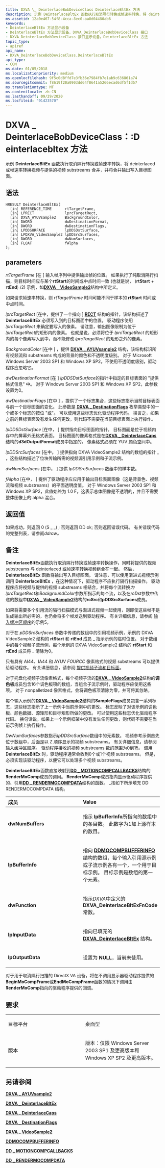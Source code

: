 ```yaml
---
title: DXVA \_ DeinterlaceBobDeviceClass DeinterlaceBltEx 方法
description: 示例 DeinterlaceBltEx 函数执行取消隔行转换或帧速率转换，将 deinterlaced 或帧速率转换视频与提供的视频 substreams 合并，并将合并输出写入目标图面。
ms.assetid: 12a0e467-54f8-4cca-8ec0-aa8d04480ab6
keywords:
- DeinterlaceBltEx 方法显示设备
- DeinterlaceBltEx 方法显示设备，DXVA_DeinterlaceBobDeviceClass 接口
- DXVA_DeinterlaceBobDeviceClass 接口显示设备，DeinterlaceBltEx 方法
topic_type:
- apiref
api_name:
- DXVA_DeinterlaceBobDeviceClass.DeinterlaceBltEx
api_type:
- COM
ms.date: 01/05/2018
ms.localizationpriority: medium
ms.openlocfilehash: 9f5c0d8ffd7e3fb36e7984fb7e1ab9c636861a74
ms.sourcegitcommit: f8619f20a0903dd64f8641a5266ecad6df5f1d57
ms.translationtype: MT
ms.contentlocale: zh-CN
ms.lasthandoff: 09/29/2020
ms.locfileid: "91423570"
---
```

# <a name="dxva_deinterlacebobdeviceclassdeinterlacebltex-method"></a>DXVA \_ DeinterlaceBobDeviceClass：:D einterlacebltex 方法


示例 **DeinterlaceBltEx** 函数执行取消隔行转换或帧速率转换，将 deinterlaced 或帧速率转换视频与提供的视频 substreams 合并，并将合并输出写入目标图面。

<a name="syntax"></a>语法
------

```ManagedCPlusPlus
HRESULT DeinterlaceBltEx(
  [in] REFERENCE_TIME      rtTargetFrame,
  [in] LPRECT              lprcTargetRect,
  [in] DXVA_AYUVsample2    BackgroundColor,
  [in] DWORD               dwDestinationFormat,
  [in] DWORD               dwDestinationFlags,
  [in] LPDDSURFACE         lpDDSDstSurface,
  [in] LPDXVA_VideoSample2 lpDDSrcSurfaces,
  [in] DWORD               dwNumSurfaces,
  [in] FLOAT               fAlpha
);
```

<a name="parameters"></a>parameters
----------

*rtTargetFrame* \[在 \] 输入帧序列中提供输出帧的位置。 如果执行了纯取消隔行扫描，则目标时间应与某个**rtStart**的时间或中点时间一致 (也就是说， (**rtStart** + **rtEnd**) /2) 示例，如[**DXVA \_ VideoSample2**](/windows-hardware/drivers/ddi/dxva/ns-dxva-_dxva_videosample2)结构中所定义。

如果请求帧速率转换，则 *rtTargetFrame* 时间可能不同于样本的 **rtStart** 时间或中点时间。

*lprcTargetRect* \[在中，提供了一个指向 \] [**RECT**](/windows/win32/api/windef/ns-windef-tagrect) 结构的指针，该结构描述了 **DeinterlaceBltEx** 必须写入到的目标图面中的位置。 驱动程序使用 *lprcTargetRect* 来确定要写入的像素。 请注意，输出图像限制为位于 *lprcTargetRect*的矩形内的像素。 也就是说，必须将位于 *lprcTargetRect* 的矩形内的每个像素写入到中，而不能修改 *lprcTargetRect* 的矩形之外的像素。

*BackgroundColor* \[在中 \] ，提供 [**DXVA \_ AYUVsample2**](/windows-hardware/drivers/ddi/dxva/ns-dxva-_dxva_ayuvsample2) 结构，该结构标识所有视频流和 substreams 构成的背景的颜色和不透明度级别。 对于 Microsoft Windows Server 2003 SP1 和 Windows XP SP2，不使用不透明度级别，驱动程序应忽略它。

*dwDestinationFormat* \[在 \] *lpDDSDstSurface*的指针中指定的目标表面的 "提供格式信息" 中。 对于 Windows Server 2003 SP1 和 Windows XP SP2，此参数设置为0。

*dwDestinationFlags* \[在中 \] ，提供了一个标志集合，这些标志指示当前目标表面与前一个目标图面的变化。 此参数是 [**DXVA \_ DestinationFlags**](/windows-hardware/drivers/ddi/dxva/ne-dxva-_dxva_destinationflags) 枚举类型中的一个或多个标志的按位 "或"。 可以使用这些标志优化驱动程序代码。 换言之，如果之前的目标表面没有发生任何更改，则代码不需要在当前目标表面上执行操作。

*lpDDSDstSurface* \[在中， \] 提供指向目标图面的指针。 目标图面是位于视频内存中的屏幕外无格式表面。 目标图面的像素格式是在[**DXVA \_ DeinterlaceCaps**](/windows-hardware/drivers/ddi/dxva/ns-dxva-_dxva_deinterlacecaps)结构的**d3dOutputFormat**成员中指定的。 像素格式必须在 YUV 颜色空间中。

*lpDDSrcSurfaces* \[在中， \] 提供指向 DXVA VideoSample2 结构的数组的指针 \_ ，这些结构描述了位块传输所需的视频源引用示例和子流示例。

*dwNumSurfaces* \[在中， \] 提供 *lpDDSrcSurfaces* 数组中的样本数。

*fAlpha* \[在中， \] 提供了驱动程序应应用于输出目标表面图像（这是背景色、视频流和视频 substreams）的平面透明度值。 对于 Windows Server 2003 SP1 和 Windows XP SP2，此值始终为 1.0 F，这表示总体图像是不透明的，并且不需要整体图像上的 alpha 混合。

<a name="return-value"></a>返回值
------------

如果成功，则返回 0 (S \_ \_) ; 否则返回 DD ok; 否则返回错误代码。 有关错误代码的完整列表，请参阅*ddraw。*

<a name="remarks"></a>备注
-------

**DeinterlaceBltEx**函数执行取消隔行转换或帧速率转换操作，同时将提供的视频 substreams 与 deinterlaced 或帧速率转换视频组合在一起。 然后， **DeinterlaceBltEx** 函数将输出写入目标图面。 请注意，可以使用渐进式视频示例调用 **DeinterlaceBltEx** ，在这种情况下，驱动程序不应执行隔行扫描操作。 驱动程序应将视频与提供的视频 substreams 相结合，并将每个流转换*为 lprcTargetRect*和*BackgroundColor*参数所指示的每个流，以及在*rcDst*参数中传递的数组中[**DXVA \_ VideoSample2**](/windows-hardware/drivers/ddi/dxva/ns-dxva-_dxva_videosample2)结构的**rcSrc**和**pDDSrcSurfaces**成员。

如果将需要多个引用流的隔行扫描模式与渐进式视频一起使用，则即使这些帧不是生成输出所必需的，也仍会将多个帧发送到驱动程序。 有关详细信息，请参阅 [输入缓冲区顺序](./input-buffer-order.md)的示例5。

对于在 *pDDSrcSurfaces* 参数中传递的数组中的引用视频示例，示例的 DXVA VideoSample2 结构的 **rtStart** 和 **rtEnd** 成员 \_ 指示示例的临时位置。 对于数组中的每个视频子流示例，每个示例的 DXVA VideoSample2 结构的 **rtStart** 和 **rtEnd** 成员将 \_ 清除为0。

只有具有 AI44、IA44 和 AYUV *FOURCC* 像素格式的视频 substreams 可以提供给驱动程序。 有关详细信息，请参阅 [提供视频子流和目标面](./supplying-video-substream-and-destination-surfaces.md)。

对于托盘化视频子流像素格式，每个视频子流的[**DXVA \_ VideoSample2**](/windows-hardware/drivers/ddi/dxva/ns-dxva-_dxva_videosample2)结构的**调色板**成员包含16个调色板项的数组，当组合子流示例时，驱动程序应使用这些项。 对于 nonpalletized 像素格式，会将调色板项清除为零，并可将其忽略。

每个输入示例的[**DXVA \_ VideoSample2**](/windows-hardware/drivers/ddi/dxva/ns-dxva-_dxva_videosample2)结构的**SampleFlags**成员包含一系列标志，这些标志指示了上一示例中当前示例中的更改。 标志反映了对该示例的调色板、颜色数据、源矩形和目标矩形所做的更改。 可以使用这些标志优化驱动程序代码。 换句话说，如果上一个示例框架中没有发生任何更改，则代码不需要在当前示例帧上执行操作。

*DwNumSurfaces*参数指示*lpDDSrcSurface*数组中的元素数。 视频参考示例首先位于数组中，后面是以 Z 顺序显示的视频 substreams。 有关详细信息，请参阅 [输入缓冲区顺序](./input-buffer-order.md)。 驱动程序接收的视频 substreams 数的范围为0到15。 调用 **DeinterlaceBltEx** 时，驱动程序通常会收到0个或1个视频 substreams。 但是，必须实现该驱动程序，以便它可以处理多个视频 substreams。

**DeinterlaceBltEx**函数直接映射到[**DD \_ MOTIONCOMPCALLBACKS**](/windows/win32/api/ddrawint/ns-ddrawint-dd_motioncompcallbacks)结构的**RenderMoComp**成员的调用。 **RenderMoComp**成员指向显示驱动程序提供的、引用[**DD \_ RENDERMOCOMPDATA**](/windows/win32/api/ddrawint/ns-ddrawint-dd_rendermocompdata)结构的函数。 \_按如下所示填充 DD RENDERMOCOMPDATA 结构。

<table>
<colgroup>
<col width="50%" />
<col width="50%" />
</colgroup>
<thead>
<tr class="header">
<th align="left">成员</th>
<th align="left">Value</th>
</tr>
</thead>
<tbody>
<tr class="odd">
<td align="left"><p><strong>dwNumBuffers</strong></p></td>
<td align="left"><p>指示 <strong>lpBufferInfo</strong>所指向的数组中的条目数。 此数字为1加上源样本的数目。</p></td>
</tr>
<tr class="even">
<td align="left"><p><strong>lpBufferInfo</strong></p></td>
<td align="left"><p>指向 <a href="/windows/win32/api/ddrawint/ns-ddrawint-ddmocompbufferinfo" data-raw-source="[&lt;strong&gt;DDMOCOMPBUFFERINFO&lt;/strong&gt;](/windows/win32/api/ddrawint/ns-ddrawint-_ddmocompbufferinfo)"><strong>DDMOCOMPBUFFERINFO</strong></a> 结构的数组，每个输入引用源示例或子流示例各有一个，一个用于目标示例。 目标示例是数组的第一个元素。</p></td>
</tr>
<tr class="odd">
<td align="left"><p><strong>dwFunction</strong></p></td>
<td align="left"><p>指示<em>DXVA</em>中定义的<strong>DXVA_DeinterlaceBltExFnCode</strong>常数。</p></td>
</tr>
<tr class="even">
<td align="left"><p><strong>lpInputData</strong></p></td>
<td align="left"><p>指向已填充的 <a href="/windows-hardware/drivers/ddi/dxva/ns-dxva-_dxva_deinterlacebltex" data-raw-source="[&lt;strong&gt;DXVA_DeinterlaceBltEx&lt;/strong&gt;](/windows-hardware/drivers/ddi/dxva/ns-dxva-_dxva_deinterlacebltex)"><strong>DXVA_DeinterlaceBltEx</strong></a> 结构。</p></td>
</tr>
<tr class="odd">
<td align="left"><p><strong>lpOutputData</strong></p></td>
<td align="left"><p>设置为 <strong>NULL</strong>，当前未使用。</p></td>
</tr>
</tbody>
</table>

 

对于用于取消隔行扫描的 DirectX VA 设备，将在不调用显示器驱动程序提供的**BeginMoCompFrame**或**EndMoCompFrame**函数的情况下调用由**RenderMoComp**指向的驱动程序提供的回调。

<a name="requirements"></a>要求
------------

<table>
<colgroup>
<col width="50%" />
<col width="50%" />
</colgroup>
<tbody>
<tr class="odd">
<td align="left"><p>目标平台</p></td>
<td align="left">桌面型</td>
</tr>
<tr class="even">
<td align="left"><p>版本</p></td>
<td align="left"><p>版本：仅限 Windows Server 2003 SP1 及更高版本和 Windows XP SP2 及更高版本。</p></td>
</tr>
</tbody>
</table>

## <a name="span-idsee_alsospansee-also"></a><span id="see_also"></span>另请参阅


[**DXVA \_ AYUVsample2**](/windows-hardware/drivers/ddi/dxva/ns-dxva-_dxva_ayuvsample2)

[**DXVA \_ DeinterlaceBltEx**](/windows-hardware/drivers/ddi/dxva/ns-dxva-_dxva_deinterlacebltex)

[**DXVA \_ DeinterlaceCaps**](/windows-hardware/drivers/ddi/dxva/ns-dxva-_dxva_deinterlacecaps)

[**DXVA \_ DestinationFlags**](/windows-hardware/drivers/ddi/dxva/ne-dxva-_dxva_destinationflags)

[**DXVA \_ VideoSample2**](/windows-hardware/drivers/ddi/dxva/ns-dxva-_dxva_videosample2)

[**DDMOCOMPBUFFERINFO**](/windows/win32/api/ddrawint/ns-ddrawint-ddmocompbufferinfo)

[**DD \_ MOTIONCOMPCALLBACKS**](/windows/win32/api/ddrawint/ns-ddrawint-dd_motioncompcallbacks)

[**DD \_ RENDERMOCOMPDATA**](/windows/win32/api/ddrawint/ns-ddrawint-dd_rendermocompdata)

